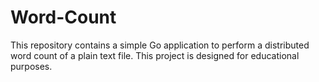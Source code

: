 # Word-Count
This repository contains a simple Go application to perform a distributed word count of a plain text file. This project is designed for educational purposes. 
